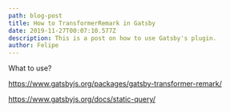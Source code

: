 ```yaml
---
path: blog-post
title: How to TransformerRemark in Gatsby
date: 2019-11-27T00:07:10.577Z
description: This is a post on how to use Gatsby's plugin.
author: Felipe
---
```

What to use?

https://www.gatsbyjs.org/packages/gatsby-transformer-remark/

https://www.gatsbyjs.org/docs/static-query/
